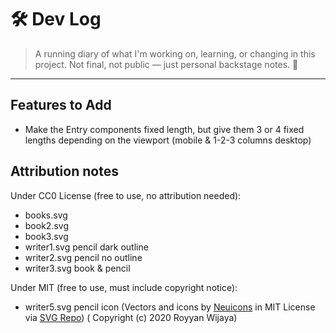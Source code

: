 # 🛠️ Dev Log

> A running diary of what I'm working on, learning, or changing in this
> project.
> Not final, not public — just personal backstage notes. 💅

---

## Features to Add

- Make the Entry components fixed length, but give them 3 or 4 fixed lengths
  depending on the viewport (mobile & 1-2-3 columns desktop)

## Attribution notes

Under CC0 License (free to use, no attribution needed):

- books.svg
- book2.svg
- book3.svg
- writer1.svg pencil dark outline
- writer2.svg pencil no outline
- writer3.svg book & pencil

Under MIT (free to use, must include copyright notice):

- writer5.svg pencil icon (Vectors and icons
  by <a href="https://github.com/neuicons/neu?ref=svgrepo.com" target="_blank">
  Neuicons</a> in MIT License
  via <a href="https://www.svgrepo.com/" target="_blank">SVG Repo</a>) (
  Copyright (c) 2020 Royyan Wijaya)